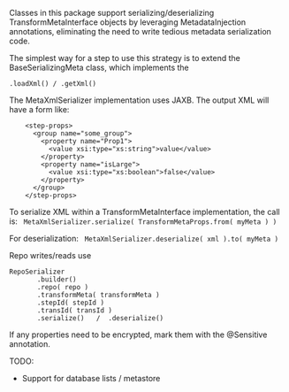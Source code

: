 <!--
Licensed to the Apache Software Foundation (ASF) under one
or more contributor license agreements.  See the NOTICE file
distributed with this work for additional information
regarding copyright ownership.  The ASF licenses this file
to you under the Apache License, Version 2.0 (the
"License"); you may not use this file except in compliance
with the License.  You may obtain a copy of the License at
  http://www.apache.org/licenses/LICENSE-2.0
Unless required by applicable law or agreed to in writing,
software distributed under the License is distributed on an
"AS IS" BASIS, WITHOUT WARRANTIES OR CONDITIONS OF ANY
KIND, either express or implied.  See the License for the
specific language governing permissions and limitations
under the License.
-->

Classes in this package support serializing/deserializing TransformMetaInterface objects by leveraging 
MetadataInjection annotations, eliminating the need to write tedious metadata serialization code.

The simplest way for a step to use this strategy is to extend 
the BaseSerializingMeta class, which implements the 
  ````
  .loadXml() / .getXml() 
````

The MetaXmlSerializer implementation uses JAXB.  The output XML will have a form like:
```
    <step-props>
      <group name="some_group">
        <property name="Prop1">
          <value xsi:type="xs:string">value</value>
        </property>
        <property name="isLarge">
          <value xsi:type="xs:boolean">false</value>
        </property>
      </group>
    </step-props>
```

To serialize XML within a TransformMetaInterface implementation, the call
is:
  ` MetaXmlSerializer.serialize( TransformMetaProps.from( myMeta ) )`

For deserialization:
  ` MetaXmlSerializer.deserialize( xml ).to( myMeta )`

Repo writes/reads use

  ```
RepoSerializer
         .builder()
         .repo( repo )
         .transformMeta( transformMeta )
         .stepId( stepId )
         .transId( transId )
         .serialize()   /  .deserialize()
```

If any properties need to be encrypted, mark them with the @Sensitive annotation.


TODO:
* Support for database lists / metastore
